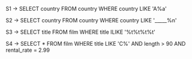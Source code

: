 S1 -> SELECT country FROM country WHERE country LIKE 'A%a'

S2 -> SELECT country FROM country WHERE country LIKE '_____%n'

S3 -> SELECT title FROM film WHERE title ILIKE '%t%t%t%t'

S4 -> SELECT * FROM film WHERE title LIKE 'C%' AND length > 90 AND rental_rate = 2.99